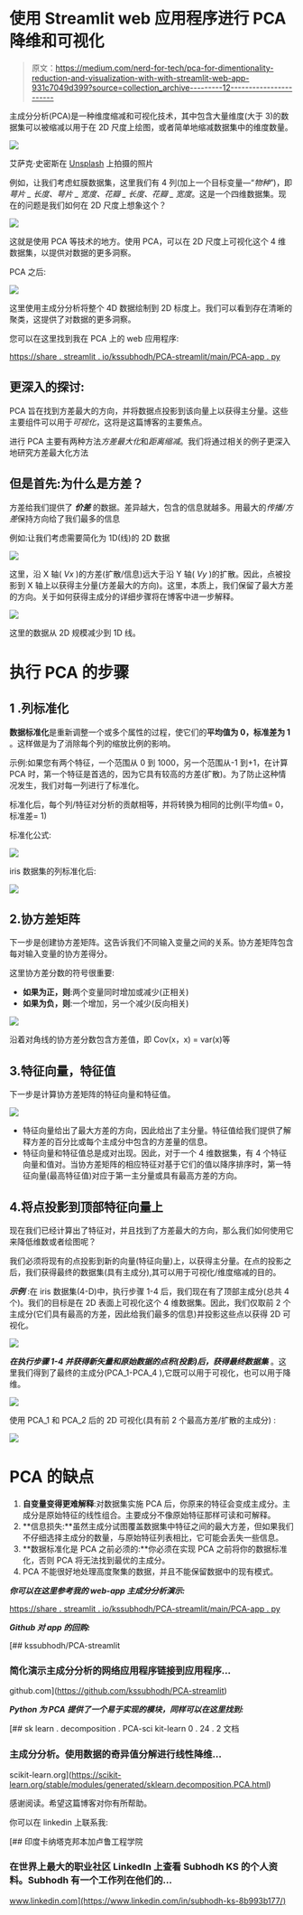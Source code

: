 # 使用 Streamlit web 应用程序进行 PCA 降维和可视化

> 原文：<https://medium.com/nerd-for-tech/pca-for-dimentionality-reduction-and-visualization-with-with-streamlit-web-app-931c7049d399?source=collection_archive---------12----------------------->

主成分分析(PCA)是一种维度缩减和可视化技术，其中包含大量维度(大于 3)的数据集可以被缩减以用于在 2D 尺度上绘图，或者简单地缩减数据集中的维度数量。

![](img/ce04528aaf000b96851d411a1508e8cc.png)

艾萨克·史密斯在 [Unsplash](https://unsplash.com?utm_source=medium&utm_medium=referral) 上拍摄的照片

例如，让我们考虑虹膜数据集，这里我们有 4 列(加上一个目标变量—“*物种*”)，即*萼片 _ 长度、萼片 _ 宽度、花瓣 _ 长度、花瓣 _ 宽度*。这是一个四维数据集。现在的问题是我们如何在 2D 尺度上想象这个？

![](img/cb550926ed6f9f9b36f69773abc7e3fe.png)

这就是使用 PCA 等技术的地方。使用 PCA，可以在 2D 尺度上可视化这个 4 维数据集，以提供对数据的更多洞察。

PCA 之后:

![](img/678e3288a45cf584a51c69f99fafec8d.png)

这里使用主成分分析将整个 4D 数据绘制到 2D 标度上。我们可以看到存在清晰的聚类，这提供了对数据的更多洞察。

您可以在这里找到我在 PCA 上的 web 应用程序:

[https://share . streamlit . io/kssubhodh/PCA-streamlit/main/PCA-app . py](https://share.streamlit.io/kssubhodh/pca-streamlit/main/pca-app.py)

## 更深入的探讨:

PCA 旨在找到方差最大的方向，并将数据点投影到该向量上以获得主分量。这些主要组件可以用于*可视化*，这将是这篇博客的主要焦点。

进行 PCA 主要有两种方法*方差最大化*和*距离缩减*。我们将通过相关的例子更深入地研究方差最大化方法

## 但是首先:为什么是方差？

方差给我们提供了 ***价差*** 的数据。差异越大，包含的信息就越多。用最大的*传播/方差*保持方向给了我们最多的信息

例如:让我们考虑需要简化为 1D(线)的 2D 数据

![](img/56340f2238163705addd2c8cea4f41c6.png)

这里，沿 X 轴( *Vx* )的方差(扩散/信息)远大于沿 Y 轴( *Vy* )的扩散。因此，点被投影到 X 轴上以获得主分量(方差最大的方向)。这里，本质上，我们保留了最大方差的方向。关于如何获得主成分的详细步骤将在博客中进一步解释。

![](img/196b24d2e40866d728e2c1769a4806a8.png)

这里的数据从 2D 规模减少到 1D 线。

# 执行 PCA 的步骤

## 1 .列标准化

**数据标准化**是重新调整一个或多个属性的过程，使它们的**平均值为 0，标准差为 1** 。这样做是为了消除每个列的缩放比例的影响。

示例:如果您有两个特征，一个范围从 0 到 1000，另一个范围从-1 到+1，在计算 PCA 时，第一个特征是首选的，因为它具有较高的方差(扩散)。为了防止这种情况发生，我们对每一列进行了标准化。

标准化后，每个列/特征对分析的贡献相等，并将转换为相同的比例(平均值= 0，标准差= 1)

标准化公式:

![](img/fc1d7c74e28e9b700add2b5953c8c81e.png)

iris 数据集的列标准化后:

![](img/e29ce4f7e1ae34b9402925c56ff4b38c.png)

## 2.协方差矩阵

下一步是创建协方差矩阵。这告诉我们不同输入变量之间的关系。协方差矩阵包含每对输入变量的协方差得分。

这里协方差分数的符号很重要:

*   **如果为正，则**:两个变量同时增加或减少(正相关)
*   **如果为负，则**:一个增加，另一个减少(反向相关)

![](img/0c1b1b48dbcbcac37cef7b9541c58455.png)

沿着对角线的协方差分数包含方差值，即 Cov(x，x) = var(x)等

## 3.特征向量，特征值

下一步是计算协方差矩阵的特征向量和特征值。

![](img/4454a18569c8310c92e316adf559b8d7.png)

*   特征向量给出了最大方差的方向，因此给出了主分量。特征值给我们提供了解释方差的百分比或每个主成分中包含的方差量的信息。
*   特征向量和特征值总是成对出现。因此，对于一个 4 维数据集，有 4 个特征向量和值对。当协方差矩阵的相应特征对基于它们的值以降序排序时，第一特征向量(最高特征值)对应于第一主分量或具有最高方差的方向。

## 4.将点投影到顶部特征向量上

现在我们已经计算出了特征对，并且找到了方差最大的方向，那么我们如何使用它来降低维数或者绘图呢？

我们必须将现有的点投影到新的向量(特征向量)上，以获得主分量。在点的投影之后，我们获得最终的数据集(具有主成分),其可以用于可视化/维度缩减的目的。

***示例*** :在 iris 数据集(4-D)中，执行步骤 1-4 后，我们现在有了顶部主成分(总共 4 个)。我们的目标是在 2D 表面上可视化这个 4 维数据集。因此，我们仅取前 2 个主成分(它们具有最高的方差，因此给我们最多的信息)并投影这些点以获得 2D 可视化。

![](img/2d090e30fcc9ad93780663c8334c1761.png)

***在执行步骤 1-4 并获得新矢量和原始数据的点积(投影)后，获得最终数据集*** 。这里我们得到了最终的主成分(PCA_1-PCA_4 ),它既可以用于可视化，也可以用于降维。

![](img/d20a31c13b8c46d184c1902552a4dd88.png)

使用 PCA_1 和 PCA_2 后的 2D 可视化(具有前 2 个最高方差/扩散的主成分) :

![](img/678e3288a45cf584a51c69f99fafec8d.png)

# PCA 的缺点

1.  **自变量变得更难解释**:对数据集实施 PCA 后，你原来的特征会变成主成分。主成分是原始特征的线性组合。主要成分不像原始特征那样可读和可解释。
2.  **信息损失:**虽然主成分试图覆盖数据集中特征之间的最大方差，但如果我们不仔细选择主成分的数量，与原始特征列表相比，它可能会丢失一些信息。
3.  **数据标准化是 PCA 之前必须的:**你必须在实现 PCA 之前将你的数据标准化，否则 PCA 将无法找到最优的主成分。
4.  PCA 不能很好地处理高度聚集的数据，并且不能保留数据中的现有模式。

***你可以在这里参考我的 web-app 主成分分析演示:***

[https://share . streamlit . io/kssubhodh/PCA-streamlit/main/PCA-app . py](https://share.streamlit.io/kssubhodh/pca-streamlit/main/pca-app.py)

***Github 对 app 的回购:***

[](https://github.com/kssubhodh/PCA-streamlit) [## kssubhodh/PCA-streamlit

### 简化演示主成分分析的网络应用程序链接到应用程序…

github.com](https://github.com/kssubhodh/PCA-streamlit) 

***Python 为 PCA 提供了一个易于实现的模块，同样可以在这里找到:***

[](https://scikit-learn.org/stable/modules/generated/sklearn.decomposition.PCA.html) [## sk learn . decomposition . PCA-sci kit-learn 0 . 24 . 2 文档

### 主成分分析。使用数据的奇异值分解进行线性降维…

scikit-learn.org](https://scikit-learn.org/stable/modules/generated/sklearn.decomposition.PCA.html) 

感谢阅读。希望这篇博客对你有所帮助。

你可以在 linkedin 上联系我:

[](https://www.linkedin.com/in/subhodh-ks-8b993b177/) [## 印度卡纳塔克邦本加卢鲁工程学院

### 在世界上最大的职业社区 LinkedIn 上查看 Subhodh KS 的个人资料。Subhodh 有一个工作列在他们的…

www.linkedin.com](https://www.linkedin.com/in/subhodh-ks-8b993b177/)
